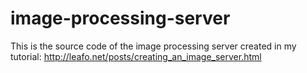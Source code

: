 
# image-processing-server
This is the source code of the image processing server created in my tutorial:
<http://leafo.net/posts/creating_an_image_server.html>
